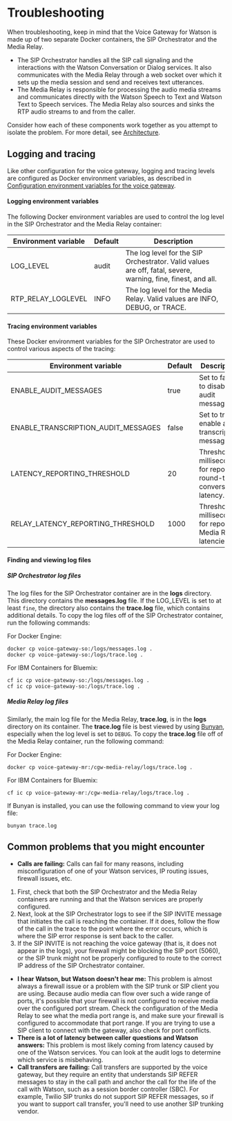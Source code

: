 # Troubleshooting

When troubleshooting, keep in mind that the Voice Gateway for Watson is made up of two separate Docker containers, the SIP Orchestrator and the Media Relay.
* The SIP Orchestrator handles all the SIP call signaling and the interactions with the Watson Conversation or Dialog services. It also communicates with the Media Relay through a web socket over which it sets up the media session and send and receives text utterances.
* The Media Relay is responsible for processing the audio media streams and communicates directly with the Watson Speech to Text and Watson Text to Speech services. The Media Relay also sources and sinks the RTP audio streams to and from the caller.

Consider how each of these components work together as you attempt to isolate the problem. For more detail, see [Architecture](about.md#architecture).

## Logging and tracing

Like other configuration for the voice gateway, logging and tracing levels are configured as Docker environment variables, as described in [Configuration environment variables for the voice gateway](config.md).

#### Logging environment variables

The following Docker environment variables are used to control the log level in the SIP Orchestrator and the Media Relay container:

| Environment variable | Default | Description |
| --- |--- | ---|
| LOG_LEVEL | audit | The log level for the SIP Orchestrator. Valid values are off, fatal, severe, warning, fine, finest, and all.  |
|RTP_RELAY_LOGLEVEL| INFO | The log level for the Media Relay. Valid values are INFO, DEBUG, or TRACE.|

#### Tracing environment variables

These Docker environment variables for the SIP Orchestrator are used to control various aspects of the tracing:

| Environment variable | Default | Description |
| --- |--- | ---|
| ENABLE_AUDIT_MESSAGES | true | Set to false to disable audit messages. |
| ENABLE_TRANSCRIPTION_AUDIT_MESSAGES | false | Set to true to enable audit transcription messages. |
| LATENCY_REPORTING_THRESHOLD | 20 | Threshold in milliseconds for reporting round-trip conversation latency. |
| RELAY_LATENCY_REPORTING_THRESHOLD | 1000 | Threshold in milliseconds for reporting Media Relay latencies. |

#### Finding and viewing log files

##### SIP Orchestrator log files
The log files for the SIP Orchestrator container are in the **logs** directory. This directory contains the **messages.log** file. If the LOG_LEVEL is set to at least `fine`, the directory also contains the **trace.log** file, which contains additional details. To copy the log files off of the SIP Orchestrator container, run the following commands:

For Docker Engine:

```
docker cp voice-gateway-so:/logs/messages.log .
docker cp voice-gateway-so:/logs/trace.log .
```


For IBM Containers for Bluemix:

```
cf ic cp voice-gateway-so:/logs/messages.log .
cf ic cp voice-gateway-so:/logs/trace.log .
```

##### Media Relay log files
Similarly, the main log file for the Media Relay, **trace.log**, is in the **logs** directory on its container. The **trace.log** file is best viewed by using [Bunyan](https://github.com/trentm/node-bunyan), especially when the log level is set to `DEBUG`. To copy the **trace.log** file off of the Media Relay container, run the following command:

For Docker Engine:
```
docker cp voice-gateway-mr:/cgw-media-relay/logs/trace.log .
```

For IBM Containers for Bluemix:

```
cf ic cp voice-gateway-mr:/cgw-media-relay/logs/trace.log .
```

If Bunyan is installed, you can use the following command to view your log file:

```
bunyan trace.log
```

## Common problems that you might encounter

* **Calls are failing:** Calls can fail for many reasons, including misconfiguration of one of your Watson services, IP routing issues, firewall issues, etc.
 1. First, check that both the SIP Orchestrator and the Media Relay containers are running and that the Watson services are properly configured.
 1. Next, look at the SIP Orchestrator logs to see if the SIP INVITE message that initiates the call is reaching the container. If it does, follow the flow of the call in the trace to the point where the error occurs, which is where the SIP error response is sent back to the caller.
 1. If the SIP INVITE is not reaching the voice gateway (that is, it does not appear in the logs), your firewall might be blocking the SIP port (5060), or the SIP trunk might not be properly configured to route to the correct IP address of the SIP Orchestrator container.
* **I hear Watson, but Watson doesn't hear me:** This problem is almost always a firewall issue or a problem with the SIP trunk or SIP client you are using. Because audio media can flow over such a wide range of ports, it's possible that your firewall is not configured to receive media over the configured port stream. Check the configuration of the Media Relay to see what the media port range is, and make sure your firewall is configured to accommodate that port range. If you are trying to use a SIP client to connect with the gateway, also check for port conflicts.
* **There is a lot of latency between caller questions and Watson answers:** This problem is most likely coming from latency caused by one of the Watson services. You can look at the audit logs to determine which service is misbehaving.
* **Call transfers are failing:** Call transfers are supported by the voice gateway, but they require an entity that understands SIP REFER messages to stay in the call path and anchor the call for the life of the call with Watson, such as a session border controller (SBC). For example, Twilio SIP trunks do not support SIP REFER messages, so if you want to support call transfer, you'll need to use another SIP trunking vendor.
